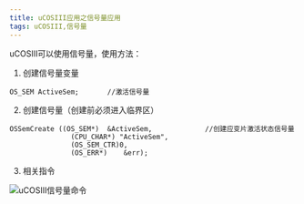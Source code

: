 ```yaml
---
title: uCOSIII应用之信号量应用
tags: uCOSIII,信号量
---
```


uCOSIII可以使用信号量，使用方法：

 1. 创建信号量变量

``` stylus
OS_SEM ActiveSem;		//激活信号量
```

 2. 创建信号量（创建前必须进入临界区）

``` stylus
OSSemCreate ((OS_SEM*)	&ActiveSem,				//创建应变片激活状态信号量
			   (CPU_CHAR*) "ActiveSem",
			   (OS_SEM_CTR)0,
			   (OS_ERR*)	&err);
```

 3. 相关指令

![uCOSIII信号量命令][1]


  [1]: /images/DEV/uCOSIII%E4%BF%A1%E5%8F%B7%E9%87%8F%E5%91%BD%E4%BB%A4.jpg "uCOSIII信号量命令.jpg"